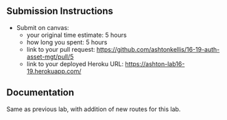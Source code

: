 ## Submission Instructions
* Submit on canvas:
  * your original time estimate: 5 hours
  * how long you spent: 5 hours
  * link to your pull request: https://github.com/ashtonkellis/16-19-auth-asset-mgt/pull/5
  * link to your deployed Heroku URL: https://ashton-lab16-19.herokuapp.com/

## Documentation
Same as previous lab, with addition of new routes for this lab. 

